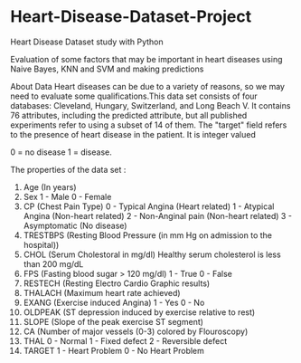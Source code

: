 # Heart-Disease-Dataset-Project
Heart Disease Dataset  study with Python

Evaluation of some factors that may be important in heart diseases using Naive Bayes, KNN and SVM and making predictions

About Data
Heart diseases can be due to a variety of reasons, so we may need to evaluate some qualifications.This data set  consists of four databases: Cleveland, Hungary, 
Switzerland, and Long Beach V. It contains 76 attributes, including the predicted attribute, but all published experiments refer to using a subset of 14 of them.
The "target" field refers to the presence of heart disease in the patient. It is integer valued 

0 =  no disease 
1 = disease.

The properties of the data set :
1.	Age (In years)
2.	Sex 1 - Male 0 - Female
3.	CP (Chest Pain Type)  0 - Typical Angina (Heart related) 1 - Atypical Angina (Non-heart related) 2 - Non-Anginal pain (Non-heart related) 3 - Asymptomatic (No disease)
4.	TRESTBPS (Resting Blood Pressure (in mm Hg on admission to the hospital))
5.	CHOL (Serum Cholestoral in mg/dl) Healthy serum cholesterol is less than 200 mg/dL
6.	FPS (Fasting blood sugar > 120 mg/dl) 1 - True 0 - False
7.	RESTECH (Resting Electro Cardio Graphic results)
8.	THALACH (Maximum heart rate achieved)
9.	EXANG (Exercise induced Angina) 1 - Yes 0 - No
10.	OLDPEAK (ST depression induced by exercise relative to rest)
11.	SLOPE (Slope of the peak exercise ST segment)
12.	CA (Number of major vessels (0-3) colored by Flouroscopy)
13.	THAL 0 - Normal 1 - Fixed defect 2 - Reversible defect
14.	TARGET 1 - Heart Problem 0 - No Heart Problem
